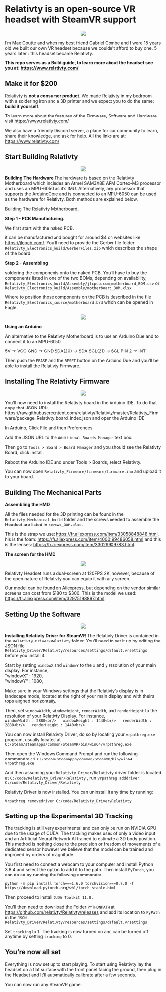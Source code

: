 # Relativty is an open-source VR headset with SteamVR support
<p align="center"> <img src="ressources/img/headset.jpg"> </p>

I’m Max Coutte and when my best friend Gabriel Combe and I were 15 years old we built our own VR headset because we couldn't afford to buy one.
5 years later : this headset became Relativty.

**This repo serves as a Build guide, to learn more about the headset see you at: https://www.relativty.com/**

Make it for $200
-
Relativty is **not a consumer product**. We made Relativty in my bedroom with a soldering iron and a 3D printer and we expect you to do the same: **build it yourself**.

To learn more about the features of the Firmware, Software and Hardware visit https://www.relativty.com/

We also have a friendly Discord server, a place for our community to learn, share their knowledge, and ask for help. 
All the links are at: https://www.relativty.com/

Start Building Relativty
-
<p align="center"> <img src="ressources/img/open.jpg"> </p>

**Building The Hardware**
The hardware is based on the Relativty Motherboard which includes an Atmel SAM3X8E ARM Cortex-M3 processor and uses an MPU-6050 as it’s IMU.
Alternatively, any processor that supports the ArduinoCore and is connected to an MPU-6050 can be used as the hardware for Relativty. Both methods are explained below.

Building The Relativty Motherboard,

**Step 1 - PCB Manufacturing.**

We first start with the naked PCB.

it can be manufactured and bought for around $4 on websites like https://jlcpcb.com/. You’ll need to provide the Gerber file folder `Relativty_Electronics_build/GerberFiles.zip` which describes the shape of the board.


**Step 2 - Assembling** 

soldering the components onto the naked PCB. You’ll have to buy the components listed in one of the two BOMs, depending on availability, `Relativty_Electronics_build/Assembly/jlcpcb.com_motherboard_BOM.csv` or `Relativty_Electronics_build/Assembly/motherboard_BOM.xlsx`

Where to position those components on the PCB is described in the file `Relativty_Electronics_source/motherboard.brd` which can be opened in Eagle.

<p align="center"> <img src="ressources/img/motherboard.jpg"> </p>

**Using an Arduino**

An alternative to the Relativty Motherboard is to use an Arduino Due and to connect it to an MPU-6050.

5V      -> VCC
GND     -> GND
SDA(20) -> SDA
SCL(21) -> SCL
PIN 2   -> INT


Then push the `ERASE` and the `RESET` button on the Arduino Due and you’ll be able to install the Relativty Firmware.

Installing The Relativty Firmware
-
<p align="center"> <img src="ressources/img/cards.jpg"> </p>
You’ll now need to install the Relativty board in the Arduino IDE. To do that copy that JSON URL: https://raw.githubusercontent.com/relativty/Relativty/master/Relativty_Firmware/package_Relativty_board_index.json and open the Arduino IDE

In Arduino, Click File and then Preferences

Add the JSON URL to the `Additional Boards Manager` text box.

Then go to `Tools > Board > Board Manager` and you should see the Relativty Board, click install.

Reboot the Arduino IDE and under Tools > Boards, select Relativty.

You can now open `Relativty_Firmware/firmware/firmware.ino` and upload it to your board.


Building The Mechanical Parts
-

**Assembling the HMD**

All the files needed for the 3D printing can be found in the `Relativty_Mechanical_build` folder and the screws needed to assemble the Headset are listed in `screws_BOM.xlsx`.

This is the strap we use: https://fr.aliexpress.com/item/33058848848.html, 
his is the foam: https://fr.aliexpress.com/item/4000199486058.html
and this is the lenses: https://fr.aliexpress.com/item/33029909783.html.



**The screen for the HMD**
<p align="center"> <img src="ressources/img/display.jpg"> </p>

Relativty Headset runs a dual-screen at 120FPS 2K, however, because of the open nature of Relativty you can equip it with any screen.

Our model can be found on Aliexpress, but depending on the vendor similar screens can cost from $180 to $300. This is the model we used: https://fr.aliexpress.com/item/32975198897.html.

Setting Up the Software
-
<p align="center"> <img src="ressources/img/front.jpg"> </p>

**Installing Relativty Driver for SteamVR**
The Relativty Driver is contained in the `Relativty_Driver/Relativty` folder. You’ll need to set it up by editing the JSON file `Relativty_Driver/Relativty/resources/settings/default.vrsettings` before you install it.

Start by setting `windowX` and `windowY` to the `x` and `y` resolution of your main display. For instance,  
"windowX" : 1920,  
"windowY" : 1080,  

Make sure in your Windows settings that the Relativty’s display is in landscape mode, located at the right of your main display and with theirs tops aligned horizontally.

Then, set `windowWidth`, `windowHeight`, `renderWidth`, and `renderHeight` to the resolution of your Relativty Display.
For instance,  
`windowWidth : 2880<br/>  
windowHeight : 1440<br/>  
renderWidth : 2880<br/>  
renderHeight : 1440<br/>  
`

You can now install Relativty Driver, do so by locating your `vrpathreg.exe` program, usually located at `C:/Steam/steamapps/common/SteamVR/bin/win64/vrpathreg.exe`

Then open the Windows Command Prompt and run the following commands:
`cd C:/Steam/steamapps/common/SteamVR/bin/win64
vrpathreg.exe`

And then assuming your `Relativty_Driver/Relativty` driver folder is located at
`C:/code/Relativty_Driver/Relativty`
, run `vrpathreg adddriver C:/code/Relativty_Driver/Relativty`

Relativty Driver is now installed. You can uninstall it any time by running:

`Vrpathreg removedriver C:/code/Relativty_Driver/Relativty`

Setting up the Experimental 3D Tracking
-
The tracking is still very experimental and can only be run on NVIDIA GPU due to the usage of CUDA. The tracking makes uses of only a video input and an Artificial Neural Network AI trained to estimate a 3D body position. This method is nothing close to the precision or freedom of movements of a dedicated sensor however we believe that the model can be trained and improved by orders of magnitude.

You first need to connect a webcam to your computer and install Python 3.8.4 and select the option to add it to the path. Then install `PyTorch`, you can do so by running the following commands:

`python -m pip install torch===1.6.0 torchvision===0.7.0 -f https://download.pytorch.org/whl/torch_stable.html`

Then proceed to install `CUDA Toolkit 11.0.`

You’ll then need to download the Folder `PYTHONPATH` at https://github.com/relativty/Relativty/releases and add its location to `PyPath` in the `JSON Relativty_Driver/Relativty/resources/settings/default.vrsettings`

Set `tracking` to 1. The tracking is now turned on and can be turned off anytime by setting `tracking` to 0.

You’re now all set
-

Everything is now set up to start playing. 
To start using Relativty lay the headset on a flat surface with the front panel facing the ground, then plug in the Headset and It’ll automatically calibrate after a few seconds. 

You can now run any SteamVR game.